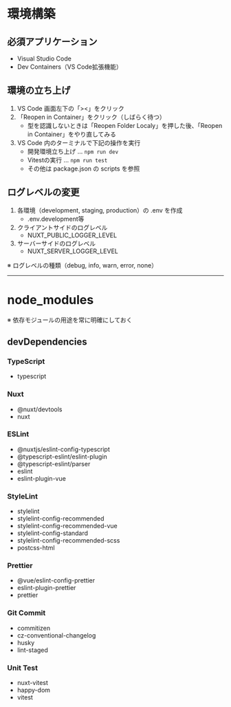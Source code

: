 # 環境構築

## 必須アプリケーション

- Visual Studio Code
- Dev Containers（VS Code拡張機能）

## 環境の立ち上げ

1. VS Code 画面左下の「><」をクリック
2. 「Reopen in Container」をクリック（しばらく待つ）
   - 型を認識しないときは「Reopen Folder Localy」を押した後、「Reopen in Container」をやり直してみる
3. VS Code 内のターミナルで下記の操作を実行
   - 開発環境立ち上げ ... `npm run dev`
   - Vitestの実行 ... `npm run test`
   - その他は package.json の scripts を参照

## ログレベルの変更

1. 各環境（development, staging, production）の .env を作成
   - .env.development等
2. クライアントサイドのログレベル
   - NUXT_PUBLIC_LOGGER_LEVEL
3. サーバーサイドのログレベル
   - NUXT_SERVER_LOGGER_LEVEL

※ ログレベルの種類（debug, info, warn, error, none）

---

# node_modules

※ 依存モジュールの用途を常に明確にしておく

## devDependencies

### TypeScript

- typescript

### Nuxt

- @nuxt/devtools
- nuxt

### ESLint

- @nuxtjs/eslint-config-typescript
- @typescript-eslint/eslint-plugin
- @typescript-eslint/parser
- eslint
- eslint-plugin-vue

### StyleLint

- stylelint
- stylelint-config-recommended
- stylelint-config-recommended-vue
- stylelint-config-standard
- stylelint-config-recommended-scss
- postcss-html

### Prettier

- @vue/eslint-config-prettier
- eslint-plugin-prettier
- prettier

### Git Commit

- commitizen
- cz-conventional-changelog
- husky
- lint-staged

### Unit Test

- nuxt-vitest
- happy-dom
- vitest
